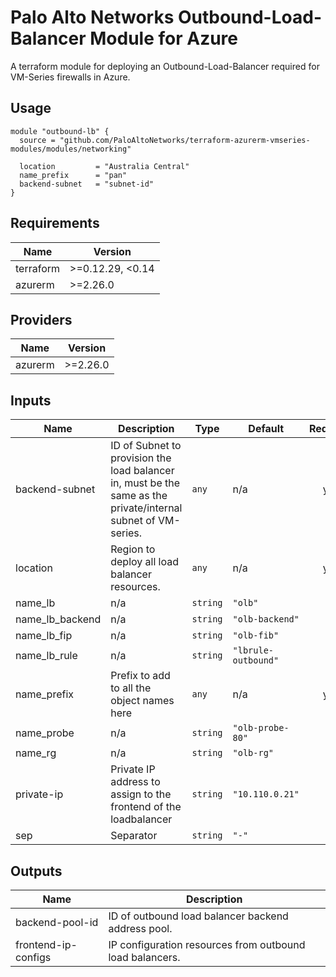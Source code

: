 Palo Alto Networks Outbound-Load-Balancer Module for Azure
===========

A terraform module for deploying an Outbound-Load-Balancer required for VM-Series firewalls in Azure.

Usage
-----

```hcl
module "outbound-lb" {
  source = "github.com/PaloAltoNetworks/terraform-azurerm-vmseries-modules/modules/networking"

  location         = "Australia Central"
  name_prefix      = "pan"
  backend-subnet   = "subnet-id"
}
```

<!-- BEGINNING OF PRE-COMMIT-TERRAFORM DOCS HOOK -->
## Requirements

| Name | Version |
|------|---------|
| terraform | >=0.12.29, <0.14 |
| azurerm | >=2.26.0 |

## Providers

| Name | Version |
|------|---------|
| azurerm | >=2.26.0 |

## Inputs

| Name | Description | Type | Default | Required |
|------|-------------|------|---------|:--------:|
| backend-subnet | ID of Subnet to provision the load balancer in, must be the same as the private/internal subnet of VM-series. | `any` | n/a | yes |
| location | Region to deploy all load balancer resources. | `any` | n/a | yes |
| name\_lb | n/a | `string` | `"olb"` | no |
| name\_lb\_backend | n/a | `string` | `"olb-backend"` | no |
| name\_lb\_fip | n/a | `string` | `"olb-fib"` | no |
| name\_lb\_rule | n/a | `string` | `"lbrule-outbound"` | no |
| name\_prefix | Prefix to add to all the object names here | `any` | n/a | yes |
| name\_probe | n/a | `string` | `"olb-probe-80"` | no |
| name\_rg | n/a | `string` | `"olb-rg"` | no |
| private-ip | Private IP address to assign to the frontend of the loadbalancer | `string` | `"10.110.0.21"` | no |
| sep | Separator | `string` | `"-"` | no |

## Outputs

| Name | Description |
|------|-------------|
| backend-pool-id | ID of outbound load balancer backend address pool. |
| frontend-ip-configs | IP configuration resources from outbound load balancers. |

<!-- END OF PRE-COMMIT-TERRAFORM DOCS HOOK -->
